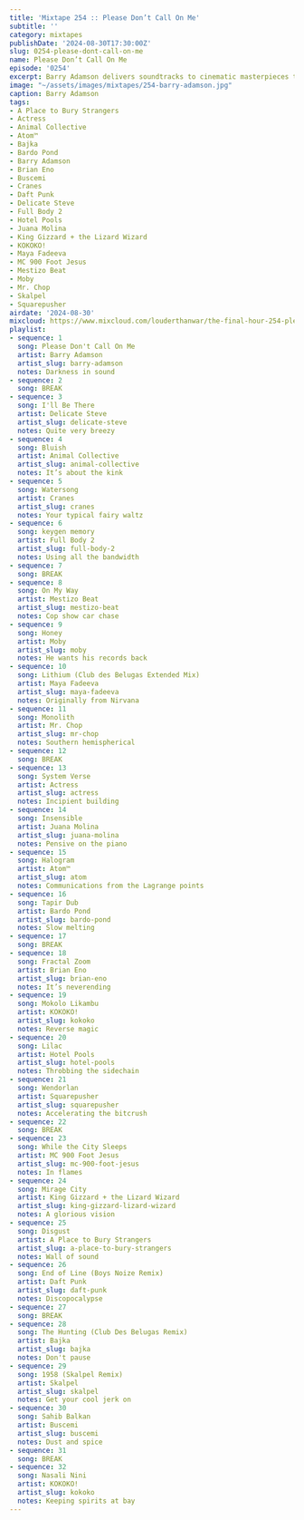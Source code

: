 ```yaml
---
title: 'Mixtape 254 :: Please Don’t Call On Me'
subtitle: ''
category: mixtapes
publishDate: '2024-08-30T17:30:00Z'
slug: 0254-please-dont-call-on-me
name: Please Don’t Call On Me
episode: '0254'
excerpt: Barry Adamson delivers soundtracks to cinematic masterpieces that don’t exist.
image: "~/assets/images/mixtapes/254-barry-adamson.jpg"
caption: Barry Adamson
tags:
- A Place to Bury Strangers
- Actress
- Animal Collective
- Atom™
- Bajka
- Bardo Pond
- Barry Adamson
- Brian Eno
- Buscemi
- Cranes
- Daft Punk
- Delicate Steve
- Full Body 2
- Hotel Pools
- Juana Molina
- King Gizzard + the Lizard Wizard
- KOKOKO!
- Maya Fadeeva
- MC 900 Foot Jesus
- Mestizo Beat
- Moby
- Mr. Chop
- Skalpel
- Squarepusher
airdate: '2024-08-30'
mixcloud: https://www.mixcloud.com/louderthanwar/the-final-hour-254-please-dont-call-on-me-2024-08-30/
playlist:
- sequence: 1
  song: Please Don't Call On Me
  artist: Barry Adamson
  artist_slug: barry-adamson
  notes: Darkness in sound
- sequence: 2
  song: BREAK
- sequence: 3
  song: I'll Be There
  artist: Delicate Steve
  artist_slug: delicate-steve
  notes: Quite very breezy
- sequence: 4
  song: Bluish
  artist: Animal Collective
  artist_slug: animal-collective
  notes: It’s about the kink
- sequence: 5
  song: Watersong
  artist: Cranes
  artist_slug: cranes
  notes: Your typical fairy waltz
- sequence: 6
  song: keygen memory
  artist: Full Body 2
  artist_slug: full-body-2
  notes: Using all the bandwidth
- sequence: 7
  song: BREAK
- sequence: 8
  song: On My Way
  artist: Mestizo Beat
  artist_slug: mestizo-beat
  notes: Cop show car chase
- sequence: 9
  song: Honey
  artist: Moby
  artist_slug: moby
  notes: He wants his records back
- sequence: 10
  song: Lithium (Club des Belugas Extended Mix)
  artist: Maya Fadeeva
  artist_slug: maya-fadeeva
  notes: Originally from Nirvana
- sequence: 11
  song: Monolith
  artist: Mr. Chop
  artist_slug: mr-chop
  notes: Southern hemispherical
- sequence: 12
  song: BREAK
- sequence: 13
  song: System Verse
  artist: Actress
  artist_slug: actress
  notes: Incipient building
- sequence: 14
  song: Insensible
  artist: Juana Molina
  artist_slug: juana-molina
  notes: Pensive on the piano
- sequence: 15
  song: Halogram
  artist: Atom™
  artist_slug: atom
  notes: Communications from the Lagrange points
- sequence: 16
  song: Tapir Dub
  artist: Bardo Pond
  artist_slug: bardo-pond
  notes: Slow melting
- sequence: 17
  song: BREAK
- sequence: 18
  song: Fractal Zoom
  artist: Brian Eno
  artist_slug: brian-eno
  notes: It’s neverending
- sequence: 19
  song: Mokolo Likambu
  artist: KOKOKO!
  artist_slug: kokoko
  notes: Reverse magic
- sequence: 20
  song: Lilac
  artist: Hotel Pools
  artist_slug: hotel-pools
  notes: Throbbing the sidechain
- sequence: 21
  song: Wendorlan
  artist: Squarepusher
  artist_slug: squarepusher
  notes: Accelerating the bitcrush
- sequence: 22
  song: BREAK
- sequence: 23
  song: While the City Sleeps
  artist: MC 900 Foot Jesus
  artist_slug: mc-900-foot-jesus
  notes: In flames
- sequence: 24
  song: Mirage City
  artist: King Gizzard + the Lizard Wizard
  artist_slug: king-gizzard-lizard-wizard
  notes: A glorious vision
- sequence: 25
  song: Disgust
  artist: A Place to Bury Strangers
  artist_slug: a-place-to-bury-strangers
  notes: Wall of sound
- sequence: 26
  song: End of Line (Boys Noize Remix)
  artist: Daft Punk
  artist_slug: daft-punk
  notes: Discopocalypse
- sequence: 27
  song: BREAK
- sequence: 28
  song: The Hunting (Club Des Belugas Remix)
  artist: Bajka
  artist_slug: bajka
  notes: Don't pause
- sequence: 29
  song: 1958 (Skalpel Remix)
  artist: Skalpel
  artist_slug: skalpel
  notes: Get your cool jerk on
- sequence: 30
  song: Sahib Balkan
  artist: Buscemi
  artist_slug: buscemi
  notes: Dust and spice
- sequence: 31
  song: BREAK
- sequence: 32
  song: Nasali Nini
  artist: KOKOKO!
  artist_slug: kokoko
  notes: Keeping spirits at bay
---
```


